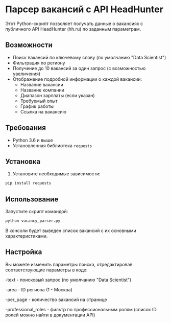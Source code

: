 # Парсер вакансий с API HeadHunter

Этот Python-скрипт позволяет получать данные о вакансиях с публичного API HeadHunter (hh.ru) по заданным параметрам.

## Возможности

- Поиск вакансий по ключевому слову (по умолчанию "Data Scientist")
- Фильтрация по региону
- Получение до 10 вакансий за один запрос (с возможностью увеличения)
- Отображение подробной информации о каждой вакансии:
  - Название вакансии
  - Название компании
  - Диапазон зарплаты (если указан)
  - Требуемый опыт
  - График работы
  - Ссылка на вакансию

## Требования

- Python 3.6 и выше
- Установленная библиотека `requests`

## Установка

1. Установите необходимые зависимости:

```bash
pip install requests
```

## Использование

Запустите скрипт командой:

```bash
python vacancy_parser.py
```
В консоли будет выведен список вакансий с их основными характеристиками.

## Настройка

Вы можете изменить параметры поиска, отредактировав соответствующие параметры в коде:

-text - поисковый запрос (по умолчанию "Data Scientist")

-area - ID региона (1 - Москва)

-per_page - количество вакансий на странице

-professional_roles - фильтр по профессиональным ролям (список ID ролей можно найти в документации API)
